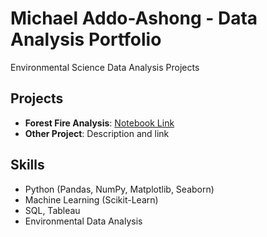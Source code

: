 # Michael Addo-Ashong - Data Analysis Portfolio

Environmental Science Data Analysis Projects

## Projects
- **Forest Fire Analysis**: [Notebook Link](https://github.com/mfaddoashong/michael-addo/blob/main/EDA_notebook.ipynb)
- **Other Project**: Description and link

## Skills
- Python (Pandas, NumPy, Matplotlib, Seaborn)
- Machine Learning (Scikit-Learn)
- SQL, Tableau
- Environmental Data Analysis
